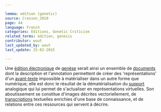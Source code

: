 ```yaml
---

lemma: edition (genetic)
source: Crasson_2010
page: 44 
language: French
categories: Editions, Genetic Criticism
related_terms: edition, genesis
contributor: wout
last_updated_by: wout
last_update: 25-02-2015
        
---
```


Une [édition électronique](editionDigital.html) de [genèse](genesis.html) serait ainsi un ensemble de [documents](document.html) dont la description et l'annotation permettent de créer des 'représentations' d'un [avant-texte](avantTexte) impossible à matérialiser dans un autre forme que numérique; elle est donc le résultat de la dématérialisation du [support](textCarrier.html) analogique qui lui permet de s'actualiser en représentations virtuelles. Son aboutissement se constitue d'images décrites vectoriellement, de [transcriptions](transcription.html) textuelles enrichies d'une base de connaissance, et de relations entre ces ressources qui servent à décrire.


